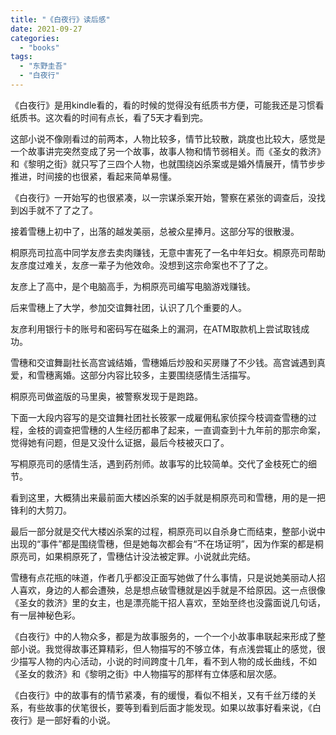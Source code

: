 ```yaml
---
title: "《白夜行》读后感"
date: 2021-09-27
categories: 
  - "books"
tags: 
  - "东野圭吾"
  - "白夜行"
---
```


《白夜行》是用kindle看的，看的时候的觉得没有纸质书方便，可能我还是习惯看纸质书。这次看的时间有点长，看了5天才看到完。

这部小说不像刚看过的前两本，人物比较多，情节比较散，跳度也比较大，感觉是一个故事讲完突然变成了另一个故事，故事人物和情节弱相关。而《圣女的救济》和《黎明之街》就只写了三四个人物，也就围绕凶杀案或是婚外情展开，情节步步推进，时间接的也很紧，看起来简单易懂。

《白夜行》一开始写的也很紧凑，以一宗谋杀案开始，警察在紧张的调查后，没找到凶手就不了了之了。

接着雪穗上初中了，出落的越发美丽，总被众星捧月。这部分写的很散漫。

桐原亮司拉高中同学友彦去卖肉赚钱，无意中害死了一名中年妇女。桐原亮司帮助友彦度过难关，友彦一辈子为他效命。没想到这宗命案也不了了之。

友彦上了高中，是个电脑高手，为桐原亮司编写电脑游戏赚钱。

后来雪穗上了大学，参加交谊舞社团，认识了几个重要的人。

友彦利用银行卡的账号和密码写在磁条上的漏洞，在ATM取款机上尝试取钱成功。

雪穗和交谊舞副社长高宫诚结婚，雪穗婚后炒股和买房赚了不少钱。高宫诚遇到真爱，和雪穗离婚。这部分内容比较多，主要围绕感情生活描写。

桐原亮司做盗版的马里奥，被警察发现于是跑路。

下面一大段内容写的是交谊舞社团社长筱冢一成雇佣私家侦探今枝调查雪穗的过程，金枝的调查把雪穗的人生经历都串了起来，一直调查到十九年前的那宗命案，觉得她有问题，但是又没什么证据，最后今枝被灭口了。

写桐原亮司的感情生活，遇到药剂师。故事写的比较简单。交代了金枝死亡的细节。

看到这里，大概猜出来最前面大楼凶杀案的凶手就是桐原亮司和雪穗，用的是一把锋利的大剪刀。

最后一部分就是交代大楼凶杀案的过程，桐原亮司以自杀身亡而结束，整部小说中出现的“事件”都是围绕雪穗，但是她每次都会有“不在场证明”，因为作案的都是桐原亮司，如果桐原死了，雪穗估计没法被定罪。小说就此完结。

雪穗有点花瓶的味道，作者几乎都没正面写她做了什么事情，只是说她美丽动人招人喜欢，身边的人都会遭殃，总是想点破雪穗就是凶手就是不给原因。这一点很像《圣女的救济》里的女主，也是漂亮能干招人喜欢，至始至终也没露面说几句话，有一层神秘色彩。

《白夜行》中的人物众多，都是为故事服务的，一个一个小故事串联起来形成了整部小说。我觉得故事还算精彩，但人物描写的不够立体，有点浅尝辄止的感觉，很少描写人物的内心活动，小说的时间跨度十几年，看不到人物的成长曲线，不如《圣女的救济》和《黎明之街》中人物描写的那样有立体感和层次感。

《白夜行》中的故事有的情节紧凑，有的缓慢，看似不相关，又有千丝万缕的关系，有些故事的伏笔很长，要等到看到后面才能发现。如果以故事好看来说，《白夜行》是一部好看的小说。
